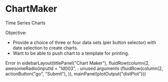 # ChartMaker
Time Series Charts

Objective:
 - Provide a choice of three or four data sets (per button selector) with date selection to create charts.
 - Want to be able to push chart to a template for printing.


Error in sidebarLayout(titlePanel("Chart Maker"), fluidRow(column(2, awesomeRadio(inputId = "Id003",  : 
  unused arguments (fluidRow(column(2, actionButton("go", "Submit"), )), mainPanel(plotOutput("distPlot")))
